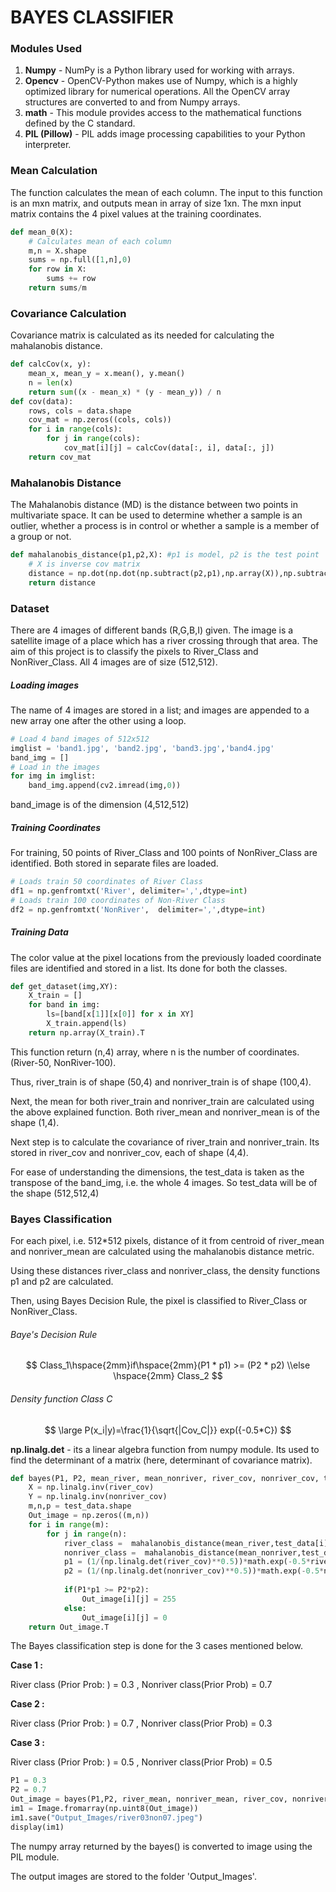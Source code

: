 # BAYES CLASSIFIER



### Modules Used

1. **Numpy** - NumPy is a Python library used for working with arrays.
2. **Opencv** - OpenCV-Python makes use of Numpy, which is a highly optimized library for numerical operations. All the OpenCV array structures are converted to and from Numpy arrays.
3. **math** - This module provides access to the mathematical functions defined by the C standard.
4. **PIL (Pillow)** - PIL adds image processing capabilities to your Python interpreter. 

### Mean Calculation

The function calculates the mean of each column. The input to this function is an mxn matrix, and outputs mean in array of size 1xn. The mxn input matrix contains the 4 pixel values at the training coordinates.

```python
def mean_0(X):
    # Calculates mean of each column
    m,n = X.shape
    sums = np.full([1,n],0)
    for row in X:
        sums += row
    return sums/m
```

### Covariance Calculation

Covariance matrix is calculated as its needed for calculating the mahalanobis distance.

```python
def calcCov(x, y):
    mean_x, mean_y = x.mean(), y.mean()
    n = len(x)
    return sum((x - mean_x) * (y - mean_y)) / n
def cov(data):
    rows, cols = data.shape
    cov_mat = np.zeros((cols, cols))
    for i in range(cols):
        for j in range(cols):
            cov_mat[i][j] = calcCov(data[:, i], data[:, j])
    return cov_mat
```

### Mahalanobis Distance

The Mahalanobis distance (MD) is the distance between two points in multivariate space.  It can be used to determine whether a sample is an outlier, whether a process is in control or whether a sample is a member of a group or not.

```python
def mahalanobis_distance(p1,p2,X): #p1 is model, p2 is the test point
    # X is inverse cov matrix
    distance = np.dot(np.dot(np.subtract(p2,p1),np.array(X)),np.subtract(p2,p1).T)
    return distance
```

### Dataset

There are 4 images of different bands (R,G,B,I) given. The image is a satellite image of a place which has a river crossing through that area. The aim of this project is to classify the pixels to River_Class and NonRiver_Class. All 4 images are of size (512,512).

##### Loading images

The name of 4 images are stored in a list; and images are appended to a new array one after the other using a loop.

```python
# Load 4 band images of 512x512 
imglist = 'band1.jpg', 'band2.jpg', 'band3.jpg','band4.jpg'
band_img = []
# Load in the images
for img in imglist:
    band_img.append(cv2.imread(img,0))
```

band_image is of the dimension (4,512,512)

##### Training Coordinates

For training, 50 points of River_Class and 100 points of NonRiver_Class are identified. Both stored in separate files are loaded.

```python
# Loads train 50 coordinates of River Class
df1 = np.genfromtxt('River', delimiter=',',dtype=int)
# Loads train 100 coordinates of Non-River Class
df2 = np.genfromtxt('NonRiver',  delimiter=',',dtype=int)
```

##### Training Data

The color value at the pixel locations from the previously loaded coordinate files are identified and stored in a list. Its done for both the classes.

```python
def get_dataset(img,XY):
    X_train = []
    for band in img:
        ls=[band[x[1]][x[0]] for x in XY]
        X_train.append(ls)
    return np.array(X_train).T
```

This function return (n,4) array, where n is the number of coordinates. (River-50, NonRiver-100).

Thus, river_train is of shape (50,4) and nonriver_train is of shape (100,4).

Next, the mean for both river_train and nonriver_train are calculated using the above explained function. Both river_mean and nonriver_mean is of the shape (1,4).

Next step is to calculate the covariance of river_train and nonriver_train. Its stored in river_cov and nonriver_cov, each of shape (4,4).

For ease of understanding the dimensions, the test_data is taken as the transpose of the band_img, i.e. the whole 4 images. So test_data will be of the shape (512,512,4)

### Bayes Classification

For each pixel, i.e.  512*512 pixels, distance of it from centroid of river_mean and nonriver_mean are calculated using the mahalanobis distance metric.

Using these distances river_class and nonriver_class, the density functions p1 and p2 are calculated. 

Then, using Bayes Decision Rule, the pixel is classified to River_Class or NonRiver_Class.

###### Baye's Decision Rule

$$
Class_1\hspace{2mm}if\hspace{2mm}(P1 * p1) >= (P2 * p2) \\else \hspace{2mm} Class_2
$$

###### Density function Class C

$$
\large P(x_i|y)=\frac{1}{\sqrt{|Cov_C|}} exp({-0.5*C})
$$

**np.linalg.det** - its a linear algebra function from numpy module. Its used to find the determinant of a matrix (here, determinant of covariance matrix).

```python
def bayes(P1, P2, mean_river, mean_nonriver, river_cov, nonriver_cov, test_data):
    X = np.linalg.inv(river_cov)
    Y = np.linalg.inv(nonriver_cov)
    m,n,p = test_data.shape
    Out_image = np.zeros((m,n))
    for i in range(m):
        for j in range(n):
            river_class =  mahalanobis_distance(mean_river,test_data[i][j],X)
            nonriver_class =  mahalanobis_distance(mean_nonriver,test_data[i][j],Y)
            p1 = (1/(np.linalg.det(river_cov)**0.5))*math.exp(-0.5*river_class)
            p2 = (1/(np.linalg.det(nonriver_cov)**0.5))*math.exp(-0.5*nonriver_class)
            
            if(P1*p1 >= P2*p2):
                Out_image[i][j] = 255
            else:
                Out_image[i][j] = 0
    return Out_image.T  
```

The Bayes classification step is done for the 3 cases mentioned below.

**Case 1 :**

River class (Prior Prob: ) = 0.3 , Nonriver class(Prior Prob) = 0.7

**Case 2 :**

River class (Prior Prob: ) = 0.7 , Nonriver class(Prior Prob) = 0.3

**Case 3 :**

River class (Prior Prob: ) = 0.5 , Nonriver class(Prior Prob) = 0.5

```python
P1 = 0.3
P2 = 0.7
Out_image = bayes(P1,P2, river_mean, nonriver_mean, river_cov, nonriver_cov, test_data)
im1 = Image.fromarray(np.uint8(Out_image))
im1.save("Output_Images/river03non07.jpeg")
display(im1)
```

The numpy array returned by the bayes() is converted to image using the PIL module.

The output images are stored to the folder 'Output_Images'.